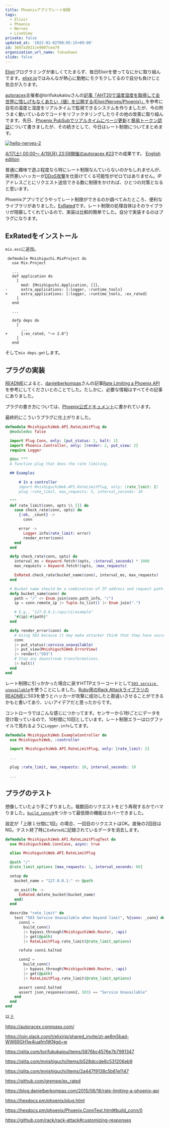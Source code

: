 ```yaml
---
title: Phoenixアプリでレート制限
tags:
  - Elixir
  - Phoenix
  - Nerves
  - LiveView
private: false
updated_at: '2022-01-02T00:05:15+09:00'
id: 3607a3021ce9807cea79
organization_url_name: fukuokaex
slide: false
---
```

[Elixir](https://elixir-lang.org/)プログラミングが楽しくてたまらず、毎日Elixirを使ってなにかに取り組んでます。[elixir.jp](https://join.slack.com/t/elixirjp/shared_invite/zt-ae8m5bad-WW69GH1w4iuafm1tKNgd~w)ではみんなが熱心に勤勉にモクモクしてるので自分も負けじと気合が入ります。

[autoracex](https://autoracex.connpass.com/)主催者@torifukukaiouさんの[記事「AHT20で温度湿度を取得して全世界に惜しげもなくあたい（値）を公開する(Elixir/Nerves/Phoenix)」](https://qiita.com/torifukukaiou/items/5876bc4576e7b7991347)を参考に自宅の温度と湿度をリアルタイムで監視できるシステムを作りましたが、今の所うまく動いているのでコードをリファクタリングしたりその他の改善に取り組んでます。先日、[Phoenix PubSubでリアルタイムにページ更新](https://qiita.com/mnishiguchi/items/b528dccde6c531206eb9)と[簡易トークン認証](https://qiita.com/mnishiguchi/items/2a447f9138c5b61e1147)について書きましたが、その続きとして、今日はレート制限についてまとめます。

[![hello-nerves-2](https://user-images.githubusercontent.com/7563926/113411295-6508b380-9383-11eb-81ef-942e0999d0cd.gif)](https://dev.to/mnishiguchi/iot-development-using-rapberry-pi-and-elixir-iij)


[4/17(土) 00:00〜 4/19(月) 23:59開催のautoracex #23](https://autoracex.connpass.com/event/210477/)での成果です。
[English edition](https://dev.to/mnishiguchi/rate-limiter-for-phoenix-app-3j2n)

普通に趣味で遊ぶ程度なら特にレート制限なんていらないのかもしれませんが、突然悪いハッカーが[DDoS攻撃](https://ja.wikipedia.org/wiki/DoS%E6%94%BB%E6%92%83)を仕掛けてくる可能性がゼロではありません。IPアドレスごとにリクエスト送信できる数に制限をかければ、ひとつの対策となると思います。

Phoenixアプリでどうやってレート制限ができるのか調べてみたところ、便利なライブラリがありました。[ExRated](https://github.com/grempe/ex_rated)です。レート制限の処理自体はそのライブラリが隠蔽してくれているので、実装は比較的簡単でした。自分で実装するのはプラグになります。

## ExRatedをインストール

`mix.exs`に追加。

```diff_elixir
 defmodule Mnishiguchi.MixProject do
   use Mix.Project

   ...
   def application do
     [
       mod: {Mnishiguchi.Application, []},
-      extra_applications: [:logger, :runtime_tools]
+      extra_applications: [:logger, :runtime_tools, :ex_rated]
     ]
   end

   ...

   defp deps do
     [
       ...
+      {:ex_rated, "~> 2.0"}
     ]
   end
```

そして`mix deps.get`します。

## プラグの実装

[README](https://github.com/grempe/ex_rated)によると、[danielberkompas](https://github.com/danielberkompas)さんの記事[Rate Limiting a Phoenix API](https://blog.danielberkompas.com/2015/06/16/rate-limiting-a-phoenix-api)を参考にしてくださいとのことでした。たしかに、必要な情報はすべてその記事にありました。

プラグの書き方については、[Phoenix公式ドキュメント](https://hexdocs.pm/phoenix/plug.html)に書かれています。

最終的にこういうプラグに仕上がりました。

```elixir
defmodule MnishiguchiWeb.API.RateLimitPlug do
  @moduledoc false

  import Plug.Conn, only: [put_status: 2, halt: 1]
  import Phoenix.Controller, only: [render: 2, put_view: 2]
  require Logger

  @doc """
  A function plug that does the rate limiting.

  ## Examples

      # In a controller
      import MnishiguchiWeb.API.RateLimitPlug, only: [rate_limit: 2]
      plug :rate_limit, max_requests: 5, interval_seconds: 10

  """
  def rate_limit(conn, opts \\ []) do
    case check_rate(conn, opts) do
      {:ok, _count} ->
        conn

      error ->
        Logger.info(rate_limit: error)
        render_error(conn)
    end
  end

  defp check_rate(conn, opts) do
    interval_ms = Keyword.fetch!(opts, :interval_seconds) * 1000
    max_requests = Keyword.fetch!(opts, :max_requests)

    ExRated.check_rate(bucket_name(conn), interval_ms, max_requests)
  end

  # Bucket name should be a combination of IP address and request path.
  defp bucket_name(conn) do
    path = "/" <> Enum.join(conn.path_info, "/")
    ip = conn.remote_ip |> Tuple.to_list() |> Enum.join(".")

    # E.g., "127.0.0.1:/api/v1/example"
    "#{ip}:#{path}"
  end

  defp render_error(conn) do
    # Using 503 because it may make attacker think that they have successfully DOSed the site.
    conn
    |> put_status(:service_unavailable)
    |> put_view(MnishiguchiWeb.ErrorView)
    |> render(:"503")
    # Stop any downstream transformations.
    |> halt()
  end
end
```

レート制限に引っかかった場合に戻すHTTPエラーコードとして[`503 service unavailable`](https://developer.mozilla.org/en-US/docs/Web/HTTP/Status/503)を使うことにしました。[Ruby用のRack AttackライブラリのREADME](https://github.com/rack/rack-attack#customizing-responses)に503を使うとハッカーが攻撃に成功したと勘違いさせることができるかもと書いてあり、いいアイデアだと思ったからです。

コントローラではこんな感じにつかってます。センサーから1秒ごとにデータを受け取っているので、10秒間に10回としています。レート制限エラーはログファイルで見れるように`Logger.info`してます。

```elixir
defmodule MnishiguchiWeb.ExampleController do
  use MnishiguchiWeb, :controller

  import MnishiguchiWeb.API.RateLimitPlug, only: [rate_limit: 2]

  ...

  plug :rate_limit, max_requests: 10, interval_seconds: 10

  ...
```

## プラグのテスト

想像していたより手こずりました。複数回のリクエストをどう再現するかでハマりました。[`build_conn/0`](https://hexdocs.pm/phoenix/Phoenix.ConnTest.html#build_conn/0)をつかって最低限の機能はカバーできました。

設定が「上限１分間に1回」の場合、一回目のリクエストはOK。直後の2回目はNG。テスト終了時に`ExRated`に記録されているデータを消去します。

```elixir
defmodule MnishiguchiWeb.API.RateLimitPlugTest do
  use MnishiguchiWeb.ConnCase, async: true

  alias MnishiguchiWeb.API.RateLimitPlug

  @path "/"
  @rate_limit_options [max_requests: 1, interval_seconds: 60]

  setup do
    bucket_name = "127.0.0.1:" <> @path

    on_exit(fn ->
      ExRated.delete_bucket(bucket_name)
    end)
  end

  describe "rate_limit" do
    test "503 Service Unavailable when beyond limit", %{conn: _conn} do
      conn1 =
        build_conn()
        |> bypass_through(MnishiguchiWeb.Router, :api)
        |> get(@path)
        |> RateLimitPlug.rate_limit(@rate_limit_options)

      refute conn1.halted

      conn2 =
        build_conn()
        |> bypass_through(MnishiguchiWeb.Router, :api)
        |> get(@path)
        |> RateLimitPlug.rate_limit(@rate_limit_options)

      assert conn2.halted
      assert json_response(conn2, 503) == "Service Unavailable"
    end
  end
end
```

以上

https://autoracex.connpass.com/

https://join.slack.com/t/elixirjp/shared_invite/zt-ae8m5bad-WW69GH1w4iuafm1tKNgd~w

https://qiita.com/torifukukaiou/items/5876bc4576e7b7991347

https://qiita.com/mnishiguchi/items/b528dccde6c531206eb9

https://qiita.com/mnishiguchi/items/2a447f9138c5b61e1147

https://github.com/grempe/ex_rated

https://blog.danielberkompas.com/2015/06/16/rate-limiting-a-phoenix-api

https://hexdocs.pm/phoenix/plug.html

https://hexdocs.pm/phoenix/Phoenix.ConnTest.html#build_conn/0

https://github.com/rack/rack-attack#customizing-responses
